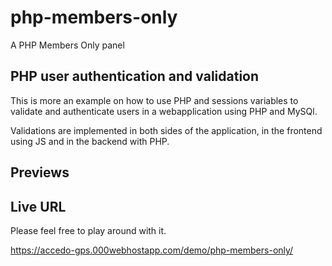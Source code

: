 # php-members-only
A PHP Members Only panel

## PHP user authentication and validation

This is more an example on how to use PHP and sessions variables to validate and authenticate users in a webapplication using PHP and MySQl.

Validations are implemented in both sides of the application, in the frontend using JS and in the backend with PHP.

## Previews

## Live URL

Please feel free to play around with it.

https://accedo-gps.000webhostapp.com/demo/php-members-only/
